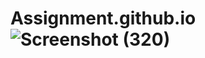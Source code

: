 # Assignment.github.io![Screenshot (320)](https://user-images.githubusercontent.com/104992828/195809358-bb663e2a-05f1-4d40-b4ba-8d2c6dc70ee0.png)
